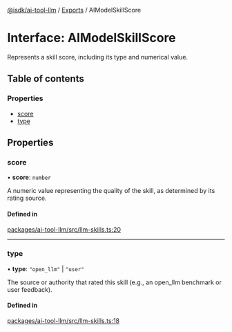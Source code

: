 [@isdk/ai-tool-llm](../README.md) / [Exports](../modules.md) / AIModelSkillScore

# Interface: AIModelSkillScore

Represents a skill score, including its type and numerical value.

## Table of contents

### Properties

- [score](AIModelSkillScore.md#score)
- [type](AIModelSkillScore.md#type)

## Properties

### score

• **score**: `number`

A numeric value representing the quality of the skill, as determined by its rating source.

#### Defined in

[packages/ai-tool-llm/src/llm-skills.ts:20](https://github.com/isdk/ai-tool-llm.js/blob/eeac1082a905a0d51115018893c85de13ea210ee/src/llm-skills.ts#L20)

___

### type

• **type**: ``"open_llm"`` \| ``"user"``

The source or authority that rated this skill (e.g., an open_llm benchmark or user feedback).

#### Defined in

[packages/ai-tool-llm/src/llm-skills.ts:18](https://github.com/isdk/ai-tool-llm.js/blob/eeac1082a905a0d51115018893c85de13ea210ee/src/llm-skills.ts#L18)

